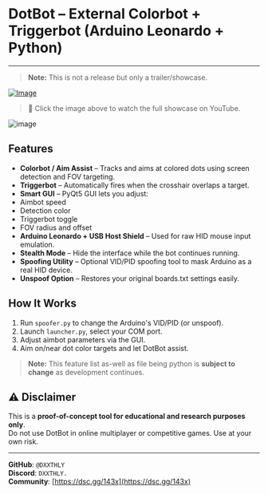 #  DotBot – External Colorbot + Triggerbot (Arduino Leonardo + Python)
---
>**Note:** This is not a release but only a trailer/showcase.

[![Image](https://github.com/user-attachments/assets/b3ea058b-d56b-4db2-a7a5-5acecb47c079)](https://youtu.be/iI8W8aszt50)

> 🔗 Click the image above to watch the full showcase on YouTube.

![image](https://github.com/user-attachments/assets/f15b8f96-1a38-476b-81b7-827f7dae043b)


##  Features
-  **Colorbot / Aim Assist** – Tracks and aims at colored dots using screen detection and FOV targeting.
-  **Triggerbot** – Automatically fires when the crosshair overlaps a target.
-  **Smart GUI** – PyQt5 GUI lets you adjust:
  - Aimbot speed
  - Detection color
  - Triggerbot toggle
  - FOV radius and offset
-  **Arduino Leonardo + USB Host Shield** – Used for raw HID mouse input emulation.
-  **Stealth Mode** – Hide the interface while the bot continues running.
-  **Spoofing Utility** – Optional VID/PID spoofing tool to mask Arduino as a real HID device.
-  **Unspoof Option** – Restores your original boards.txt settings easily.

##  How It Works
1. Run `spoofer.py` to change the Arduino's VID/PID (or unspoof).
2. Launch `launcher.py`, select your COM port.
3. Adjust aimbot parameters via the GUI.
4. Aim on/near dot color targets and let DotBot assist.

>**Note:** This feature list as-well as file being python is **subject to change** as development continues.

## ⚠️ Disclaimer
This is a **proof-of-concept tool for educational and research purposes only**.  
Do not use DotBot in online multiplayer or competitive games. Use at your own risk.

---

**GitHub**: `@DXXTHLY`  
**Discord**: `DXXTHLY.`  
**Community**: [https://dsc.gg/143x](https://dsc.gg/143x)
